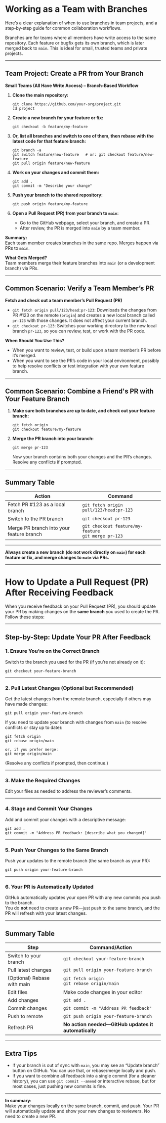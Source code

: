 # Working as a Team with Branches

Here’s a clear explanation of when to use branches in team projects, and a step-by-step guide for common collaboration workflows.

Branches are for teams where all members have write access to the same repository. Each feature or bugfix gets its own branch, which is later merged back to `main`. This is ideal for small, trusted teams and private projects.

---

## Team Project: Create a PR from Your Branch

**Small Teams (All Have Write Access) – Branch-Based Workflow**

1. **Clone the main repository:**
    ```
    git clone https://github.com/your-org/project.git
    cd project
    ```

2. **Create a new branch for your feature or fix:**
    ```
    git checkout -b feature/my-feature
    ```

3. **Or, list all branches and switch to one of them, then rebase with the latest code for that feature branch:**
    ```
    git branch -a
    git switch feature/new-feature   # or: git checkout feature/new-feature
    git pull origin feature/new-feature
    ```

4. **Work on your changes and commit them:**
    ```
    git add .
    git commit -m "Describe your change"
    ```

5. **Push your branch to the shared repository:**
    ```
    git push origin feature/my-feature
    ```

6. **Open a Pull Request (PR) from your branch to `main`:**
    - Go to the GitHub webpage, select your branch, and create a PR.
    - After review, the PR is merged into `main` by a team member.

**Summary:**  
Each team member creates branches in the same repo. Merges happen via PRs to `main`.

**What Gets Merged?**  
Team members merge their feature branches into `main` (or a development branch) via PRs.

---

## Common Scenario: Verify a Team Member’s PR

**Fetch and check out a team member’s Pull Request (PR)**
- `git fetch origin pull/123/head:pr-123`: Downloads the changes from PR #123 on the remote (`origin`) and creates a new local branch called `pr-123` with those changes. It does not affect your current branch.
- `git checkout pr-123`: Switches your working directory to the new local branch `pr-123`, so you can review, test, or work with the PR code.

**When Should You Use This?**
- When you want to review, test, or build upon a team member’s PR before it’s merged.
- When you want to see the PR’s code in your local environment, possibly to help resolve conflicts or test integration with your own feature branch.

---

## Common Scenario: Combine a Friend's PR with Your Feature Branch

1. **Make sure both branches are up to date, and check out your feature branch:**
    ```
    git fetch origin
    git checkout feature/my-feature
    ```

2. **Merge the PR branch into your branch:**
    ```
    git merge pr-123
    ```
    Now your branch contains both your changes and the PR’s changes. Resolve any conflicts if prompted.

---

## Summary Table

| Action                                  | Command                                               |
|------------------------------------------|-------------------------------------------------------|
| Fetch PR #123 as a local branch          | `git fetch origin pull/123/head:pr-123`               |
| Switch to the PR branch                  | `git checkout pr-123`                                 |
| Merge PR branch into your feature branch | `git checkout feature/my-feature`<br>`git merge pr-123` |

---

**Always create a new branch (do not work directly on `main`) for each feature or fix, and merge changes to `main` via PRs.**

---

# How to Update a Pull Request (PR) After Receiving Feedback

When you receive feedback on your Pull Request (PR), you should update your PR by making changes on the **same branch** you used to create the PR. Follow these steps:

---

## Step-by-Step: Update Your PR After Feedback

### 1. Ensure You’re on the Correct Branch

Switch to the branch you used for the PR (if you’re not already on it):

```
git checkout your-feature-branch
```


---

### 2. Pull Latest Changes (Optional but Recommended)

Get the latest changes from the remote branch, especially if others may have made changes:

```
git pull origin your-feature-branch
```

If you need to update your branch with changes from `main` (to resolve conflicts or stay up to date):

```
git fetch origin
git rebase origin/main

or, if you prefer merge:
git merge origin/main
```

(Resolve any conflicts if prompted, then continue.)

---

### 3. Make the Required Changes

Edit your files as needed to address the reviewer’s comments.

---

### 4. Stage and Commit Your Changes

Add and commit your changes with a descriptive message:

```
git add .
git commit -m "Address PR feedback: [describe what you changed]"
```


---

### 5. Push Your Changes to the Same Branch

Push your updates to the remote branch (the same branch as your PR):

```
git push origin your-feature-branch
```

---

### 6. Your PR is Automatically Updated

GitHub automatically updates your open PR with any new commits you push to the branch.  
You do **not** need to create a new PR—just push to the same branch, and the PR will refresh with your latest changes.

---

## Summary Table

| Step                        | Command/Action                                    |
|-----------------------------|---------------------------------------------------|
| Switch to your branch       | `git checkout your-feature-branch`                |
| Pull latest changes         | `git pull origin your-feature-branch`             |
| (Optional) Rebase with main | `git fetch origin`<br>`git rebase origin/main`    |
| Edit files                  | Make code changes in your editor                  |
| Add changes                 | `git add .`                                       |
| Commit changes              | `git commit -m "Address PR feedback"`             |
| Push to remote              | `git push origin your-feature-branch`             |
| Refresh PR                  | **No action needed—GitHub updates it automatically** |

---

## Extra Tips

- If your branch is out of sync with `main`, you may see an “Update branch” button on GitHub. You can use that, or rebase/merge locally and push.
- If you want to combine all feedback into a single commit (for a cleaner history), you can use `git commit --amend` or interactive rebase, but for most cases, just pushing new commits is fine.

---

**In summary:**  
Make your changes locally on the same branch, commit, and push. Your PR will automatically update and show your new changes to reviewers. No need to create a new PR.

